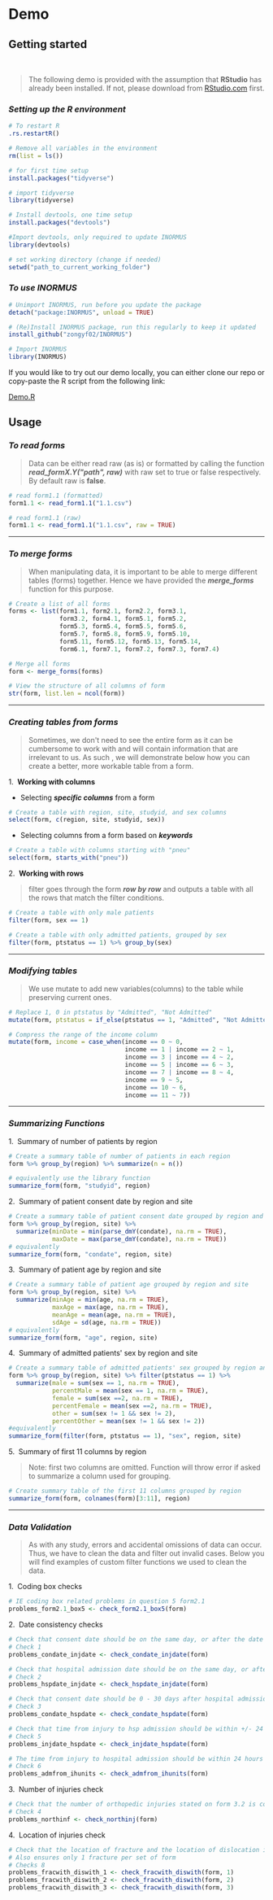 # Demo

## Getting started
<br>

> The following demo is provided with the assumption that **RStudio** has already been installed. If not, please download from [RStudio.com](https://www.rstudio.com/) first.


### _Setting up the R environment_
```R
# To restart R
.rs.restartR()

# Remove all variables in the environment
rm(list = ls())

# for first time setup
install.packages("tidyverse")

# import tidyverse
library(tidyverse)

# Install devtools, one time setup
install.packages("devtools")

#Import devtools, only required to update INORMUS
library(devtools)

# set working directory (change if needed)
setwd("path_to_current_working_folder")
```

### _To use INORMUS_ 
```R
# Unimport INORMUS, run before you update the package
detach("package:INORMUS", unload = TRUE)

# (Re)Install INORMUS package, run this regularly to keep it updated
install_github("zongyf02/INORMUS")

# Import INORMUS
library(INORMUS)
```

If you would like to try out our demo locally, you can either clone our repo or copy-paste the R script from the following link:

<a href="./Demo.R" download>Demo.R</a>

## Usage

### _To read forms_
> Data can be either read raw (as is) or formatted by calling the function **_read_formX.Y("path", raw)_** with raw set to true or false respectively. By default raw is **false**.
```R
# read form1.1 (formatted)
form1.1 <- read_form1.1("1.1.csv")

# read form1.1 (raw)
form1.1 <- read_form1.1("1.1.csv", raw = TRUE)
```
<hr>

### _To merge forms_

>When manipulating data, it is important to be able to merge different tables (forms) together. Hence we have provided the **_merge_forms_** function for this purpose.
```R
# Create a list of all forms
forms <- list(form1.1, form2.1, form2.2, form3.1,
              form3.2, form4.1, form5.1, form5.2, 
              form5.3, form5.4, form5.5, form5.6, 
              form5.7, form5.8, form5.9, form5.10, 
              form5.11, form5.12, form5.13, form5.14, 
              form6.1, form7.1, form7.2, form7.3, form7.4)

# Merge all forms
form <- merge_forms(forms)

# View the structure of all columns of form
str(form, list.len = ncol(form))
```
<hr>

### _Creating tables from forms_
 > Sometimes, we don't need to see the entire form as it can be cumbersome to work with and will contain information that are irrelevant to us. As such , we will demonstrate below how you can create a better, more workable table from a form.  

1.&nbsp; **Working with columns**
   
* Selecting **_specific columns_** from a form
```R
# Create a table with region, site, studyid, and sex columns
select(form, c(region, site, studyid, sex))
```

* Selecting columns from a form based on **_keywords_**
```R
# Create a table with columns starting with "pneu"
select(form, starts_with("pneu"))
```
2.&nbsp; **Working with rows** 
> filter goes through the form **_row by row_** and outputs a table with all the rows that match the filter conditions.
```R
# Create a table with only male patients
filter(form, sex == 1)

# Create a table with only admitted patients, grouped by sex
filter(form, ptstatus == 1) %>% group_by(sex)
```
<hr>

### _Modifying tables_
> We use mutate to add new variables(columns) to the table while preserving current ones. 

```R
# Replace 1, 0 in ptstatus by "Admitted", "Not Admitted"
mutate(form, ptstatus = if_else(ptstatus == 1, "Admitted", "Not Admitted"))

# Compress the range of the income column
mutate(form, income = case_when(income == 0 ~ 0,
                                income == 1 | income == 2 ~ 1,
                                income == 3 | income == 4 ~ 2,
                                income == 5 | income == 6 ~ 3,
                                income == 7 | income == 8 ~ 4,
                                income == 9 ~ 5,
                                income == 10 ~ 6,
                                income == 11 ~ 7))
```
<hr>

### _Summarizing Functions_
1.&nbsp; Summary of number of patients by region

```R
# Create a summary table of number of patients in each region
form %>% group_by(region) %>% summarize(n = n())

# equivalently use the library function
summarize_form(form, "studyid", region)
```

2.&nbsp; Summary of patient consent date by region and site

```R
# Create a summary table of patient consent date grouped by region and site
form %>% group_by(region, site) %>%
  summarize(minDate = min(parse_dmY(condate), na.rm = TRUE),
            maxDate = max(parse_dmY(condate), na.rm = TRUE))
# equivalently
summarize_form(form, "condate", region, site)
```
3.&nbsp; Summary of patient age by region and site
```R
# Create a summary table of patient age grouped by region and site
form %>% group_by(region, site) %>%
  summarize(minAge = min(age, na.rm = TRUE),
            maxAge = max(age, na.rm = TRUE),
            meanAge = mean(age, na.rm = TRUE),
            sdAge = sd(age, na.rm = TRUE))
# equivalently
summarize_form(form, "age", region, site)
```

4.&nbsp; Summary of admitted patients' sex by region and site
```R
# Create a summary table of admitted patients' sex grouped by region and site
form %>% group_by(region, site) %>% filter(ptstatus == 1) %>%
  summarize(male = sum(sex == 1, na.rm = TRUE),
            percentMale = mean(sex == 1, na.rm = TRUE),
            female = sum(sex ==2, na.rm = TRUE),
            percentFemale = mean(sex ==2, na.rm = TRUE),
            other = sum(sex != 1 && sex != 2),
            percentOther = mean(sex != 1 && sex != 2))
#equivalently
summarize_form(filter(form, ptstatus == 1), "sex", region, site)
```
5.&nbsp; Summary of first 11 columns by region
> Note: first two columns are omitted. Function will throw error if asked to summarize a column used for grouping.
```R 
# Create summary table of the first 11 columns grouped by region
summarize_form(form, colnames(form)[3:11], region)
```
<hr>

### _Data Validation_
> As with any study, errors and accidental omissions of data can occur. Thus, we have to clean the data and filter out invalid cases. Below you will find examples of custom filter functions we used to clean the data.

1.&nbsp; Coding box checks
```R
# IE coding box related problems in question 5 form2.1
problems_form2.1_box5 <- check_form2.1_box5(form)
```

2.&nbsp; Date consistency checks
```R
# Check that consent date should be on the same day, or after the date of injury
# Check 1
problems_condate_injdate <- check_condate_injdate(form)

# Check that hospital admission date should be on the same day, or after the date of injury
# Check 2
problems_hspdate_injdate <- check_hspdate_injdate(form)

# Check that consent date should be 0 - 30 days after hospital admission date
# Check 3
problems_condate_hspdate <- check_condate_hspdate(form)

# Check that time from injury to hsp admission should be within +/- 24 hrs range of difference between injdate and hspdate
# Check 5
problems_injdate_hspdate <- check_injdate_hspdate(form)

# The time from injury to hospital admission should be within 24 hours if the patient is coming from the Accident/Injury Site
# Check 6
problems_admfrom_ihunits <- check_admfrom_ihunits(form)
```

3.&nbsp; Number of injuries check
```R
# Check that the number of orthopedic injuries stated on form 3.2 is consistent with the number of sets of injury forms completed
# Check 4
problems_northinf <- check_northinj(form)
```

4.&nbsp; Location of injuries check
```R
# Check that the location of fracture and the location of dislocation in one set of form5.x are related
# Also ensures only 1 fracture per set of form
# Checks 8
problems_fracwith_diswith_1 <- check_fracwith_diswith(form, 1)
problems_fracwith_diswith_2 <- check_fracwith_diswith(form, 2)
problems_fracwith_diswith_3 <- check_fracwith_diswith(form, 3)
```


